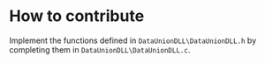 # How to contribute
Implement the functions defined in `DataUnionDLL\DataUnionDLL.h` by completing them in `DataUnionDLL\DataUnionDLL.c`.